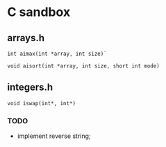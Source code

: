 # C sandbox

## arrays.h
```
int aimax(int *array, int size)`
```

```
void aisort(int *array, int size, short int mode)
```

## integers.h

```
void iswap(int*, int*)
```

### TODO
- implement reverse string;
